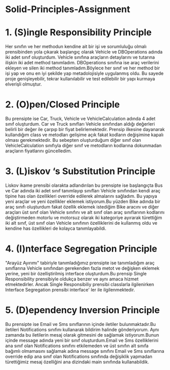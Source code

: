 # Solid-Principles-Assignment

# 1. (S)ingle Responsibility Principle

Her sınıfın ve her methodun kendine ait bir işi ve sorumluluğu olmalı prensibinden yola çıkarak
başlangıç olarak Vehicle ve DBOperations adında iki adet sınıf oluşturdum.
Vehicle sınıfına araçların detaylarını ve tutarına ilişkin iki adet method tanımladım.
DBOperations sınıfına ise araç verilerini ekleyen ve silen iki method tanımladım.Böylece 
her sınıf ve her method bir işi yap ve onu en iyi şekilde yap metadolojisiyle uygulanmış oldu.
Bu sayede proje genişleyebilir, tekrar kullanılabilir ve test edilebilir bir yapı kurmaya elverişli olmuştur.

# 2. (O)pen/Closed Principle

Bu prensipte ise Car, Truck, Vehicle ve VehicleCalculation adında 4 adet sınıf oluşturdum.
Car ve Truck sınıfları Vehicle sınıfından aldığı değerleri belirli bir değer ile çarpıp bir fiyat belirlemektedir.
Prensip ilkesine dayanarak kullandığım class ve metodları gelişime açık fakat kodların değişimine kapalı olması gerekmektedir.
Bu sebepten oluşturduğum diğer sınıf olan VehicleCalculation sınıfıyla diğer sınıf ve metodların kodlarına dokunmadan 
araçların fiyatlarını güncelledim.


# 3. (L)iskov ‘s Substitution Principle

Liskov ikame prensibi olarakta adlandırılan bu prensipte ise başlangıçta Bus ve Car adında iki adet sınıf tanımlayıp sınıfları
Vehicle sınıfından kendi araç tipine has olan özellikleri override edilerek almalarını sağladım. Bu yapıya yeni araçlar ve yeni özellikler
eklemek istiyorum.Bu yüzden Bike adında bir araç sınıfı oluşturdum fakat özellik eklemek istediğim Bike aracını ve diğer araçları üst sınıf olan 
Vehicle sınıfını ve alt sınıf olan araç sınıflarının kodlarını değiştirmeden motorlu ve motorsuz olarak iki kategoriye ayırarak türettiğim iki 
alt sınıf, üst sınıf olan Vehicle sınıfının özelliklerini de kullanmış oldu ve kendine has özellikleri de kolayca tanımlayabildi.

# 4. (I)nterface Segregation Principle

"Arayüz Ayırımı" tabiriyle tanımladığımız prensipte ise tanımladığım araç sınıflarına Vehicle sınıfından gerekenden fazla metot ve değişken eklemek
yerine, yeni bir özelliştirilmiş interface oluşturdum.Bu prensip Single Responsibility prensibiyle oldukça benzer ve aynı amaca hizmet etmektedirler.
Ancak Single Responsibiliy prensibi classlarla ilgilenirken Interface Segregation prensibi interface' ler ile ilgilenmektedir.

# 5. (D)ependency Inversion Principle

Bu prensipte ise Email ve Sms sınıflarının içinde iletiler bulunmaktadır.Bu iletileri Notifications sınıfını kullanarak bildirim halinde gönderiyorum.
Aynı zamanda bu iletilerin mesaj olarak gitmesini de sağlamak istiyorum.Bunun içinde message adında yeni bir sınıf oluşturdum.Email ve Sms özelliklerini
ana sınıf olan Notifications sınıfını etkilemeden ve üst sınıfın alt sınıfa bağımlı olmamasını sağlamak adına message sınıfını Email ve Sms sınıflarına 
override edip ana sınıf olan Notifications sınıfında değişiklik yapmadan türettiğimiz mesaj özelliğini ana dizindaki main sınıfında kullanabildik.

